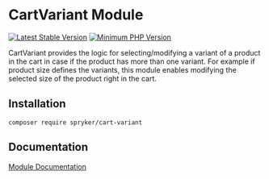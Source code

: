 # CartVariant Module
[![Latest Stable Version](https://poser.pugx.org/spryker/cart-variant/v/stable.svg)](https://packagist.org/packages/spryker/cart-variant)
[![Minimum PHP Version](https://img.shields.io/badge/php-%3E%3D%207.4-8892BF.svg)](https://php.net/)

CartVariant provides the logic for selecting/modifying a variant of a product in the cart in case if the product has more than one variant. For example if product size defines the variants, this module enables modifying the selected size of the product right in the cart.

## Installation

```
composer require spryker/cart-variant
```

## Documentation

[Module Documentation](https://academy.spryker.com/developing_with_spryker/module_guide/checkout_process/cart.html)
